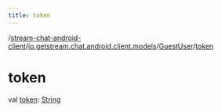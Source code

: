 ```yaml
---
title: token
---
```

/[stream-chat-android-client](../../index.md)/[io.getstream.chat.android.client.models](../index.md)/[GuestUser](index.md)/[token](token.md)  
  
  
  
# token  
val [token](token.md): [String](https://kotlinlang.org/api/latest/jvm/stdlib/kotlin/-string/index.html)
